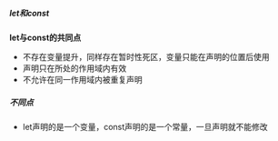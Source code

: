 ##### let和const

**let与const的共同点**

- 不存在变量提升，同样存在暂时性死区，变量只能在声明的位置后使用
- 声明只在所处的作用域内有效
- 不允许在同一作用域内被重复声明

##### 不同点

- let声明的是一个变量，const声明的是一个常量，一旦声明就不能修改